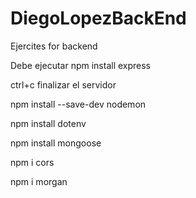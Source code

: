 # DiegoLopezBackEnd
Ejercites for backend

Debe ejecutar 
npm install express

ctrl+c finalizar el servidor

npm install --save-dev nodemon

npm install dotenv

npm install mongoose

npm i cors

npm i morgan

